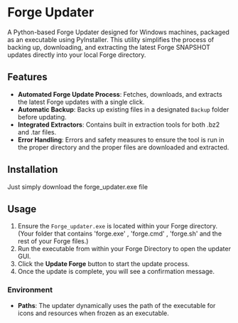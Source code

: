 # Forge Updater

A Python-based Forge Updater designed for Windows machines, packaged as an executable using PyInstaller. This utility simplifies the process of backing up, downloading, and extracting the latest Forge SNAPSHOT updates directly into your local Forge directory.
## Features

- **Automated Forge Update Process**: Fetches, downloads, and extracts the latest Forge updates with a single click.
- **Automatic Backup**: Backs up existing files in a designated `Backup` folder before updating.
- **Integrated Extractors**: Contains built in extraction tools for both .bz2 and .tar files.
- **Error Handling**: Errors and safety measures to ensure the tool is run in the proper directory and the proper files are downloaded and extracted.

## Installation

Just simply download the forge_updater.exe file

## Usage

1. Ensure the `Forge_updater.exe` is located within your Forge directory. (Your folder that contains 'forge.exe' , 'forge.cmd' , 'forge.sh' and the rest of your Forge files.)
2. Run the executable from within your Forge Directory to open the updater GUI.
3. Click the **Update Forge** button to start the update process.
4. Once the update is complete, you will see a confirmation message.

### Environment

- **Paths**: The updater dynamically uses the path of the executable for icons and resources when frozen as an executable.

